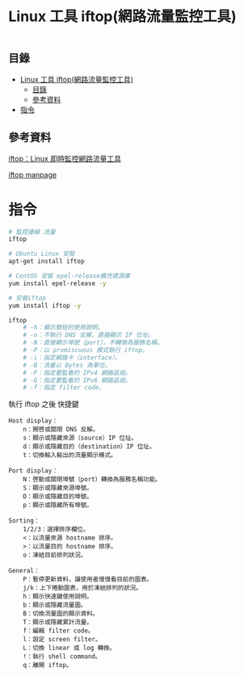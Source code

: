 # Linux 工具 iftop(網路流量監控工具)

```
```

## 目錄

- [Linux 工具 iftop(網路流量監控工具)](#linux-工具-iftop網路流量監控工具)
	- [目錄](#目錄)
	- [參考資料](#參考資料)
- [指令](#指令)

## 參考資料

[iftop：Linux 即時監控網路流量工具](https://blog.gtwang.org/linux/iftop-linux-network-traffic-monitor/)

[iftop manpage](https://helpmanual.io/man8/iftop/)

# 指令

```bash
# 監控連線 流量
iftop
```

```bash
# Ubuntu Linux 安裝
apt-get install iftop

# CentOS 安裝 epel-release擴充資源庫
yum install epel-release -y

# 安裝iftop
yum install iftop -y

iftop
	# -h：顯示簡短的使用說明。
	# -n：不執行 DNS 反解，直接顯示 IP 位址。
	# -N：直接顯示埠號（port），不轉換為服務名稱。
	# -P：以 promiscuous 模式執行 iftop。
	# -i：指定網路卡（interface）。
	# -B：流量以 Bytes 為單位。
	# -F：指定要監看的 IPv4 網路區段。
	# -G：指定要監看的 IPv6 網路區段。
	# -f：指定 filter code。
```

執行 iftop 之後 快捷鍵
```
Host display：
	n：開啓或關閉 DNS 反解。
	s：顯示或隱藏來源（source）IP 位址。
	d：顯示或隱藏目的（destination）IP 位址。
	t：切換輸入輸出的流量顯示模式。

Port display：
	N：啓動或關閉埠號（port）轉換為服務名稱功能。
	S：顯示或隱藏來源埠號。
	D：顯示或隱藏目的埠號。
	p：顯示或隱藏所有埠號。

Sorting：
	1/2/3：選擇排序欄位。
	<：以流量來源 hostname 排序。
	>：以流量目的 hostname 排序。
	o：凍結目前排列狀況。

General：
	P：暫停更新資料，讓使用者慢慢看目前的圖表。
	j/k：上下捲動圖表，用於凍結排列的狀況。
	h：顯示快速鍵使用說明。
	b：顯示或隱藏流量圖。
	B：切換流量圖的顯示資料。
	T：顯示或隱藏累計流量。
	f：編輯 filter code。
	l：設定 screen filter。
	L：切換 linear 或 log 轉換。
	!：執行 shell command。
	q：離開 iftop。
```
